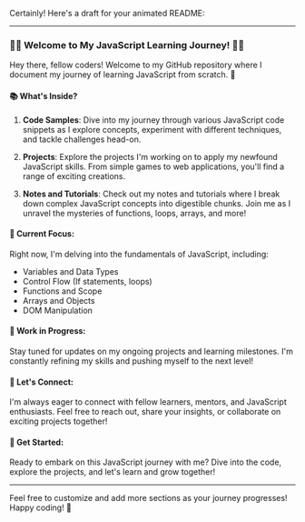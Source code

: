 Certainly! Here's a draft for your animated README:

---

### 👨‍💻 Welcome to My JavaScript Learning Journey! 👩‍💻

Hey there, fellow coders! Welcome to my GitHub repository where I document my journey of learning JavaScript from scratch. 🚀

#### 📚 What's Inside?

1. **Code Samples**: Dive into my journey through various JavaScript code snippets as I explore concepts, experiment with different techniques, and tackle challenges head-on.

2. **Projects**: Explore the projects I'm working on to apply my newfound JavaScript skills. From simple games to web applications, you'll find a range of exciting creations.

3. **Notes and Tutorials**: Check out my notes and tutorials where I break down complex JavaScript concepts into digestible chunks. Join me as I unravel the mysteries of functions, loops, arrays, and more!

#### 🌱 Current Focus:

Right now, I'm delving into the fundamentals of JavaScript, including:

- Variables and Data Types
- Control Flow (If statements, loops)
- Functions and Scope
- Arrays and Objects
- DOM Manipulation

#### 🚧 Work in Progress:

Stay tuned for updates on my ongoing projects and learning milestones. I'm constantly refining my skills and pushing myself to the next level!

#### 🤝 Let's Connect:

I'm always eager to connect with fellow learners, mentors, and JavaScript enthusiasts. Feel free to reach out, share your insights, or collaborate on exciting projects together!

#### 📌 Get Started:

Ready to embark on this JavaScript journey with me? Dive into the code, explore the projects, and let's learn and grow together!

---

Feel free to customize and add more sections as your journey progresses! Happy coding! 🎉